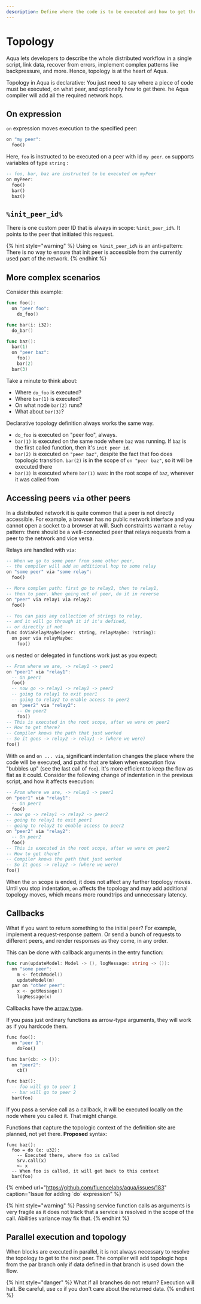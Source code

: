 ```yaml
---
description: Define where the code is to be executed and how to get there
---
```


# Topology

Aqua lets developers to describe the whole distributed workflow in a single script, link data, recover from errors, implement complex patterns like backpressure, and more. Hence, topology is at the heart of Aqua.

Topology in Aqua is declarative: You just need to say where a piece of code must be executed, on what peer, and optionally how to get there. he Aqua compiler will add all the required network hops.

## On expression

`on` expression moves execution to the specified peer:

```haskell
on "my peer":
  foo()
```

Here, `foo` is instructed to be executed on a peer with id `my peer`. `on` supports variables of type `string` :

```haskell
-- foo, bar, baz are instructed to be executed on myPeer
on myPeer:
  foo()
  bar()
  baz()
```

## `%init_peer_id%`

There is one custom peer ID that is always in scope: `%init_peer_id%`. It points to the peer that initiated this request.

{% hint style="warning" %}
Using `on %init_peer_id%` is an anti-pattern: There is no way to ensure that init peer is accessible from the currently used part of the network.
{% endhint %}

## More complex scenarios

Consider this example:

```go
func foo():
  on "peer foo":
    do_foo()

func bar(i: i32):
  do_bar()

func baz():
  bar(1)
  on "peer baz":
    foo()
    bar(2)
  bar(3)
```

Take a minute to think about:

* Where `do_foo` is executed?
* Where `bar(1)` is executed?
* On what node `bar(2)` runs?
* What about `bar(3)`?

Declarative topology definition always works the same way.

* `do_foo` is executed on "peer foo", always.
* `bar(1)` is executed on the same node where `baz` was running. If `baz` is the first called function, then it's `init peer id`.
* `bar(2)` is executed on `"peer baz"`, despite the fact that foo does topologic transition. `bar(2)` is in the scope of `on "peer baz"`, so it will be executed there
* `bar(3)` is executed where `bar(1)` was: in the root scope of `baz`, wherever it was called from

## Accessing peers `via` other peers

In a distributed network it is quite common that a peer is not directly accessible. For example, a browser has no public network interface and you cannot open a socket to a browser at will. Such constraints warrant a `relay` pattern: there should be a well-connected peer that relays requests from a peer to the network and vice versa.

Relays are handled with `via`:

```haskell
-- When we go to some peer from some other peer,
-- the compiler will add an additional hop to some relay
on "some peer" via "some relay":
  foo()

-- More complex path: first go to relay2, then to relay1,
-- then to peer. When going out of peer, do it in reverse  
on "peer" via relay1 via relay2:
  foo()

-- You can pass any collection of strings to relay,
-- and it will go through it if it's defined,
-- or directly if not  
func doViaRelayMaybe(peer: string, relayMaybe: ?string):
  on peer via relayMaybe:
    foo()
```

`on`s nested or delegated in functions work just as you expect:

```haskell
-- From where we are, -> relay1 -> peer1
on "peer1" via "relay1":
  -- On peer1
  foo()
  -- now go -> relay1 -> relay2 -> peer2
  -- going to relay1 to exit peer1
  -- going to relay2 to enable access to peer2
  on "peer2" via "relay2":
    -- On peer2
    foo()
-- This is executed in the root scope, after we were on peer2
-- How to get there?
-- Compiler knows the path that just worked
-- So it goes -> relay2 -> relay1 -> (where we were)
foo()
```

With `on` and `on ... via`, significant indentation changes the place where the code will be executed, and paths that are taken when execution flow "bubbles up" \(see the last call of `foo`\). It's more efficient to keep the flow as flat as it could. Consider the following change of indentation in the previous script, and how it affects execution:

```haskell
-- From where we are, -> relay1 -> peer1
on "peer1" via "relay1":
  -- On peer1
  foo()
-- now go -> relay1 -> relay2 -> peer2
-- going to relay1 to exit peer1
-- going to relay2 to enable access to peer2
on "peer2" via "relay2":
  -- On peer2
  foo()
-- This is executed in the root scope, after we were on peer2
-- How to get there?
-- Compiler knows the path that just worked
-- So it goes -> relay2 -> (where we were)
foo()
```

When the `on` scope is ended, it does not affect any further topology moves. Until you stop indentation, `on` affects the topology and may add additional topology moves, which means more roundtrips and unnecessary latency.

## Callbacks

What if you want to return something to the initial peer? For example, implement a request-response pattern. Or send a bunch of requests to different peers, and render responses as they come, in any order.

This can be done with callback arguments in the entry function:

```go
func run(updateModel: Model -> (), logMessage: string -> ()):
  on "some peer":
    m <- fetchModel()
    updateModel(m)
  par on "other peer":
    x <- getMessage()
    logMessage(x)
```

Callbacks have the [arrow type](types.md#arrow-types).

If you pass just ordinary functions as arrow-type arguments, they will work as if you hardcode them.

```haskell
func foo():
  on "peer 1":
    doFoo()

func bar(cb: -> ()):
  on "peer2":
    cb()

func baz():
  -- foo will go to peer 1
  -- bar will go to peer 2
  bar(foo)
```

If you pass a service call as a callback, it will be executed locally on the node where you called it. That might change.

Functions that capture the topologic context of the definition site are planned, not yet there. **Proposed** syntax:

```text
func baz():
  foo = do (x: u32):
    -- Executed there, where foo is called
    Srv.call(x)
    <- x
  -- When foo is called, it will get back to this context
  bar(foo)
```

{% embed url="https://github.com/fluencelabs/aqua/issues/183" caption="Issue for adding \`do\` expression" %}

{% hint style="warning" %}
Passing service function calls as arguments is very fragile as it does not track that a service is resolved in the scope of the call. Abilities variance may fix that.
{% endhint %}

## Parallel execution and topology

When blocks are executed in parallel, it is not always necessary to resolve the topology to get to the next peer. The compiler will add topologic hops from the par branch only if data defined in that branch is used down the flow.

{% hint style="danger" %}
What if all branches do not return? Execution will halt. Be careful, use `co` if you don't care about the returned data.
{% endhint %}

